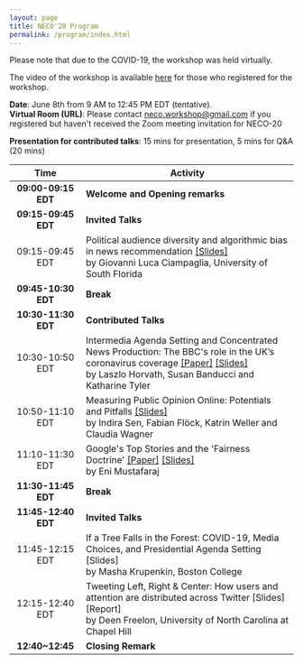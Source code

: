 ```yaml
---
layout: page
title: NECO'20 Program
permalink: /program/index.html
---
```


>

Please note that due to the COVID-19, the workshop was held virtually. 

The video of the workshop is available [here](https://icwsm.org/virtual/v/workshops_3.html) for those who registered for the workshop.


**Date**: June 8th from 9 AM to 12:45 PM EDT (tentative). <br/>
**Virtual Room (URL)**: Please contact neco.workshop@gmail.com if you registered but haven't received the Zoom meeting invitation for NECO-20<br/>

**Presentation for contributed talks**: 15 mins for presentation, 5 mins for Q&A (20 mins)


<table style="margin-left: auto; margin-right: auto;">
  <thead>
    <tr>
      <th style="text-align: center">Time</th>
      <th>Activity</th>
    </tr>
  </thead>
  <tbody>
    <tr>
      <td style="text-align: center"><strong>09:00-09:15 EDT</strong></td>
      <td><strong>Welcome and Opening remarks</strong></td>
    </tr>
    <tr>
      <td style="text-align: center"><strong>09:15-09:45 EDT</strong></td>
      <td><strong>Invited Talks</strong></td>
    </tr>
    <tr>
      <td style="text-align: center">09:15-09:45 EDT</td>
      <td>Political audience diversity and algorithmic bias in news recommendation <a href="https://github.com/ippunippuni/ippunippuni.github.io/raw/master/slides/NECO2020_Giovanni_Luca_Ciampaglia.pdf">[Slides]</a><br>by Giovanni Luca Ciampaglia, University of South Florida</td>
    </tr>
    <tr>
      <td style="text-align: center"><strong>09:45-10:30 EDT</strong></td>
      <td><strong>Break</strong></td>
    </tr>
    <tr>
      <td style="text-align: center"><strong>10:30-11:30 EDT</strong></td>
      <td><strong>Contributed Talks</strong></td>
    </tr>
    <tr>
      <td style="text-align: center">10:30-10:50 EDT</td>
      <td>Intermedia Agenda Setting and Concentrated News Production: The BBC's role in the UK’s coronavirus coverage <a href="http://workshop-proceedings.icwsm.org/abstract?id=2020_42">[Paper]</a> <a href="https://github.com/ippunippuni/ippunippuni.github.io/raw/master/slides/NECO2020_Laszlo_Horvath.pdf">[Slides]</a> <br>by Laszlo Horvath, Susan Banducci and Katharine Tyler</td>
    </tr>
    <tr>
      <td style="text-align: center">10:50-11:10 EDT</td>
      <td>Measuring Public Opinion Online: Potentials and Pitfalls <a href="https://github.com/ippunippuni/ippunippuni.github.io/raw/master/slides/NECO2020_Indira_Sen.pdf">[Slides]</a><br>by Indira Sen, Fabian Flöck, Katrin Weller and Claudia Wagner</td>
    </tr>
    <tr>
      <td style="text-align: center">11:10-11:30 EDT</td>
      <td>Google's Top Stories and the 'Fairness Doctrine' <a href="http://workshop-proceedings.icwsm.org/abstract?id=2020_41">[Paper]</a> <a href="https://github.com/ippunippuni/ippunippuni.github.io/raw/master/slides/NECO2020_Eni_Mustafaraj.pdf">[Slides]</a><br>by Eni Mustafaraj</td>
    </tr>
    <tr>
      <td style="text-align: center"><strong>11:30-11:45 EDT</strong></td>
      <td><strong>Break</strong></td>
    </tr>
    <tr>
      <td style="text-align: center"><strong>11:45-12:40 EDT</strong></td>
      <td><strong>Invited Talks</strong></td>
    </tr>
    <tr>
      <td style="text-align: center">11:45-12:15 EDT</td>
      <td>If a Tree Falls in the Forest: COVID-19, Media Choices, and Presidential Agenda Setting <a hred="https://github.com/ippunippuni/ippunippuni.github.io/raw/master/slides/NECO2020_Masha_Krupenkin.pdf">[Slides]</a> <br>by Masha Krupenkin, Boston College</td>
      <tr>
      <td style="text-align: center">12:15-12:40 EDT</td>
      <td>Tweeting Left, Right & Center: How users and attention are distributed across Twitter <a hred="https://github.com/ippunippuni/ippunippuni.github.io/raw/master/slides/NECO2020_Deen_Freelon_slides.pdf">[Slides]</a> <a hred="https://github.com/ippunippuni/ippunippuni.github.io/raw/master/slides/NECO2020_Deen_Freelon_reports.pdf">[Report]</a> <br>by Deen Freelon, University of North Carolina at Chapel Hill</td>
    </tr>
    </tr>
    <tr>
      <td style="text-align: center"><strong>12:40~12:45</strong></td>
      <td><strong>Closing Remark</strong></td>
    </tr>
  </tbody>
</table>

